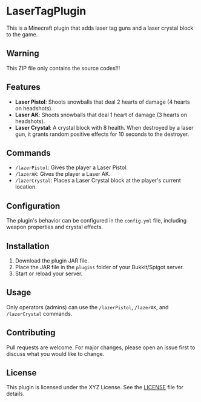 # LaserTagPlugin

This is a Minecraft plugin that adds laser tag guns and a laser crystal block to the game.

## Warning

This ZIP file only contains the source codes!!!

## Features

- **Laser Pistol**: Shoots snowballs that deal 2 hearts of damage (4 hearts on headshots).
- **Laser AK**: Shoots snowballs that deal 1 heart of damage (3 hearts on headshots).
- **Laser Crystal**: A crystal block with 8 health. When destroyed by a laser gun, it grants random positive effects for 10 seconds to the destroyer.

## Commands

- `/lazerPistol`: Gives the player a Laser Pistol.
- `/lazerAK`: Gives the player a Laser AK.
- `/lazerCrystal`: Places a Laser Crystal block at the player's current location.

## Configuration

The plugin's behavior can be configured in the `config.yml` file, including weapon properties and crystal effects.

## Installation

1. Download the plugin JAR file.
2. Place the JAR file in the `plugins` folder of your Bukkit/Spigot server.
3. Start or reload your server.

## Usage

Only operators (admins) can use the `/lazerPistol`, `/lazerAK`, and `/lazerCrystal` commands.

## Contributing

Pull requests are welcome. For major changes, please open an issue first to discuss what you would like to change.

## License

This plugin is licensed under the XYZ License. See the [LICENSE](LICENSE) file for details.
